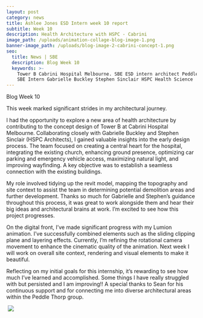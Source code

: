 ```yaml
---
layout: post
category: news
title: Ashlee Jones ESD Intern week 10 report
subtitle: Week 10
description: Health Architecture with HSPC - Cabrini
image_path: /uploads/animation-collage-blog-image-1.png
banner-image_path: /uploads/blog-image-2-cabrini-concept-1.png
seo:
  title: News | SBE
  description: Blog Week 10
  keywords: >-
    Tower B Cabrini Hospital Melbourne. SBE ESD intern architect Peddle Thorp
    SBE Intern Gabrielle Buckley Stephen Sinclair HSPC Health Science 
---
```

Blog Week 10

This week marked significant strides in my architectural journey.

I had the opportunity to explore a new area of health architecture by contributing to the concept design of Tower B at Cabrini Hospital Melbourne. Collaborating closely with Gabrielle Buckley and Stephen Sinclair (HSPC Architects), I gained valuable insights into the early design process. The team focused on creating a central heart for the hospital, integrating the existing church, enhancing ground presence, optimizing car parking and emergency vehicle access, maximizing natural light, and improving wayfinding. A key objective was to establish a seamless connection with the existing buildings.

My role involved tidying up the revit model, mapping the topography and site context to assist the team in determining potential demolition areas and further development. Thanks so much for Gabrielle and Stephen’s guidance throughout this process, it was great to work alongside them and hear their big ideas and architectural brains at work. I’m excited to see how this project progresses.

On the digital front, I’ve made significant progress with my Lumion animation. I’ve successfully combined elements such as the sliding clipping plane and layering effects. Currently, I’m refining the rotational camera movement to enhance the cinematic quality of the animation. Next week I will work on overall site context, rendering and visual elements to make it beautiful.

Reflecting on my initial goals for this internship, it’s rewarding to see how much I’ve learned and accomplished. Some things I have really struggled with but persisted and I am improving!! A special thanks to Sean for his continuous support and for connecting me into diverse architectural areas within the Peddle Thorp group.

&nbsp;![](/uploads/blog-image-4-cabrini.png)